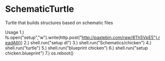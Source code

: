 # SchematicTurtle
Turtle that builds structures based on schematic files

Usage
1.) fs.open("setup","w").write(http.post("http://pastebin.com/raw/8Th5VpE5").readAll())
2.) shell.run("setup dl")
3.) shell.run("Schematics/chicken")
4.) shell.run("turtle")
5.) shell.run("blueprint chicken")
6.) shell.run("setup chicken.blueprint")
7.) os.reboot()

